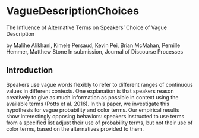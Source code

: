 # VagueDescriptionChoices
The Influence of Alternative Terms on Speakers’ Choice of Vague Description 

by Malihe Alikhani, Kimele Persaud, Kevin Pei, Brian McMahan, Pernille Hemmer, Matthew Stone
In submission, Journal of Discourse Processes

## Introduction
Speakers use vague words flexibly to refer to different ranges of continuous values in different contexts. One explanation is that speakers reason creatively to give as much information as possible in context using the available terms (Potts et al. 2016). In this paper, we investigate this hypothesis for vague probability and color terms. Our empirical results show interestingly opposing behaviors: speakers instructed to use terms from a specified list adjust their use of probability terms, but not their use of color terms, based on the alternatives provided to them.

